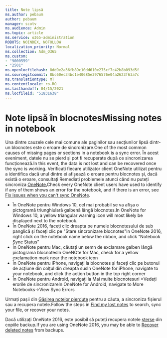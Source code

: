 ```yaml
---
title: Note lipsă
ms.author: pebaum
author: pebaum
manager: scotv
ms.audience: Admin
ms.topic: article
ms.service: o365-administration
ROBOTS: NOINDEX, NOFOLLOW
localization_priority: Normal
ms.collection: Adm_O365
ms.custom:
- "9000559"
- "2501"
ms.openlocfilehash: 8dd9e2a36fb89c10dd610e275cf7c42b8b093d5f
ms.sourcegitcommit: 8bc60ec34bc1e40685e3976576e04a2623f63a7c
ms.translationtype: MT
ms.contentlocale: ro-RO
ms.lasthandoff: 04/15/2021
ms.locfileid: "51831638"
---
```

# <a name="missing-notes-in-notebook"></a><span data-ttu-id="c29a3-102">Note lipsă în blocnotes</span><span class="sxs-lookup"><span data-stu-id="c29a3-102">Missing notes in notebook</span></span>

<span data-ttu-id="c29a3-103">Una dintre cauzele cele mai comune ale paginilor sau secțiunilor lipsă dintr-un blocnotes este o eroare de sincronizare.</span><span class="sxs-lookup"><span data-stu-id="c29a3-103">One of the most common causes of missing pages or sections in a notebook is a sync error.</span></span> <span data-ttu-id="c29a3-104">În acest eveniment, datele nu se pierd și pot fi recuperate după ce sincronizarea funcționează.</span><span class="sxs-lookup"><span data-stu-id="c29a3-104">In this event, the data is not lost and can be recovered once the sync is working.</span></span> <span data-ttu-id="c29a3-105">Verificați fiecare utilizator client OneNote utilizat pentru a identifica dacă unul dintre ei afișează o eroare pentru blocnotes și, dacă există o eroare, consultați Remediați problemele atunci când nu puteți sincroniza [OneNote.](https://support.office.com/article/299495ef-66d1-448f-90c1-b785a6968d45)</span><span class="sxs-lookup"><span data-stu-id="c29a3-105">Check every OneNote client users have used to identify if any of them shows an error for the notebook, and if there is an error, see [Fix issues when you can't sync OneNote](https://support.office.com/article/299495ef-66d1-448f-90c1-b785a6968d45).</span></span>

- <span data-ttu-id="c29a3-106">În OneNote pentru Windows 10, cel mai probabil se va afișa o pictogramă triunghiulară galbenă lângă blocnotes.</span><span class="sxs-lookup"><span data-stu-id="c29a3-106">In OneNote for Windows 10, a yellow triangular warning icon will most likely be displayed next to the notebook.</span></span>
- <span data-ttu-id="c29a3-107">În OneNote 2016, faceți clic dreapta pe numele blocnotesului de sub panglică și faceți clic pe "Stare sincronizare blocnotes"</span><span class="sxs-lookup"><span data-stu-id="c29a3-107">In OneNote 2016, right click on the notebook name below the ribbon, and click “Notebook Sync Status”</span></span>
- <span data-ttu-id="c29a3-108">În OneNote pentru Mac, căutați un semn de exclamare galben lângă pictograma blocnotes</span><span class="sxs-lookup"><span data-stu-id="c29a3-108">In OneNOte for Mac, check for a yellow exclamation mark near the notebook icon</span></span>
- <span data-ttu-id="c29a3-109">În OneNote pentru iPhone, navigați la blocnotes și faceți clic pe butonul de acțiune din colțul din dreapta sus</span><span class="sxs-lookup"><span data-stu-id="c29a3-109">In OneNote for iPhone, navigate to your notebook, and click the action button in the top right corner</span></span>
- <span data-ttu-id="c29a3-110">În OneNote pentru Android, navigați la Mai multe blocnotesuri >Vedeți erorile de sincronizare</span><span class="sxs-lookup"><span data-stu-id="c29a3-110">In OneNote for Android, navigate to More Notebooks->View Sync Errors</span></span>

<span data-ttu-id="c29a3-111">Urmați pașii din [Găsirea notelor pierdute](https://support.office.com/article/32cb2bd7-afe7-44d2-a711-398a88421287) pentru a căuta, a sincroniza fișierul sau a recupera notele.</span><span class="sxs-lookup"><span data-stu-id="c29a3-111">Follow the steps in [Find my lost notes](https://support.office.com/article/32cb2bd7-afe7-44d2-a711-398a88421287) to search, sync your file, or recover your notes.</span></span>

<span data-ttu-id="c29a3-112">Dacă utilizați OneNote 2016, este posibil să puteți recupera notele [șterse](https://support.office.com/article/32ed1036-74fd-4c21-bc28-033a486e6b14) din copiile backup.</span><span class="sxs-lookup"><span data-stu-id="c29a3-112">If you are using OneNote 2016, you may be able to [Recover deleted notes](https://support.office.com/article/32ed1036-74fd-4c21-bc28-033a486e6b14) from backups.</span></span>